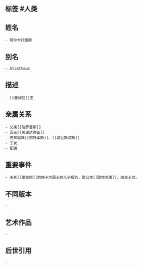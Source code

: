 ## 标签  #人类
## 姓名
	- 阿尔卡托俄斯
## 别名
	- Alcathous
## 描述
	- [[墨伽拉]]王
## 亲属关系
	- 父亲[[珀罗普斯]]
	- 母亲[[希波达弥亚]]
	- 兄弟姐妹[[阿特柔斯]]、[[堤厄斯忒斯]]
	- 子女
	- 配偶
## 重要事件
	- 杀死[[墨伽拉]]的狮子为国王的儿子报仇，娶公主[[欧埃克墨]]，继承王位。
## 不同版本
	-
## 艺术作品
	-
## 后世引用
	-
